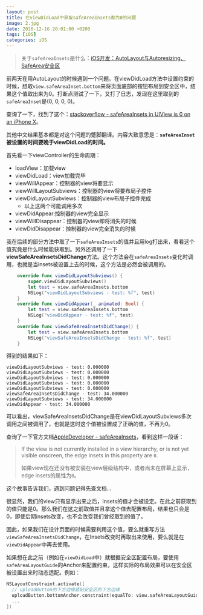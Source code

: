 ```yaml
---
layout: post
title: 在viewDidLoad中获取safeAreaInsets都为0的问题
image: 2.jpg
date: 2020-12-16 20:01:00 +0200
tags: [iOS]
categories: iOS
---
```

> 关于`safeAreaInsets`是什么：[iOS开发：AutoLayout与Autoresizing、SafeArea安全区](http://km.oa.com/articles/show/483729?ts=1608117022)

前两天在用AutoLayout的时候遇到一个问题。在viewDidLoad方法中设置约束的时候，想取`view.safeAreaInset.bottom`来将页面底部的按钮布局到安全区中，结果这个值取出来为0。打断点测试了一下，又打了日志，发现在这里取到的`safeAreaInset`是(0, 0, 0, 0)。

查询了一下，找到了这个：[stackoverflow - safeAreaInsets in UIView is 0 on an iPhone X](https://stackoverflow.com/questions/47032855/safeareainsets-in-uiview-is-0-on-an-iphone-x)。

其他中文结果基本都是对这个问题的蹩脚翻译。内容大致意思是：**`safeAreaInset`被设置的时间要晚于viewDidLoad的时间。**

首先看一下viewController的生命周期：

- loadView：加载view
- viewDidLoad：view加载完毕
- viewWillAppear：控制器的view将要显示
- viewWillLayoutSubviews：控制器的view将要布局子控件
- viewDidLayoutSubviews：控制器的view布局子控件完成
  - 以上这两个可能调用多次
- viewDidAppear:控制器的view完全显示
- viewWillDisappear：控制器的view即将消失的时候
- viewDidDisappear：控制器的view完全消失的时候

我在后续的部分方法中取了一下`safeAreaInsets`的值并且用log打出来，看看这个值究竟是什么时候能获取到。另外还调用了一下**viewSafeAreaInsetsDidChange**方法。这个方法会在`safeAreaInsets`变化时调用，也就是当insets被设置上去的时候，这个方法是必然会被调用的。

```swift
    override func viewDidLayoutSubviews() {
        super.viewDidLayoutSubviews()
        let test = view.safeAreaInsets.bottom
        NSLog("viewDidLayoutSubviews - test: %f", test)
    }
    override func viewDidAppear(_ animated: Bool) {
        let test = view.safeAreaInsets.bottom
        NSLog("viewDidAppear - test: %f", test)
    }
    override func viewSafeAreaInsetsDidChange() {
        let test = view.safeAreaInsets.bottom
        NSLog("viewSafeAreaInsetsDidChange - test: %f", test)
    }
```

得到的结果如下：

```
viewDidLayoutSubviews - test: 0.000000
viewDidLayoutSubviews - test: 0.000000
viewDidLayoutSubviews - test: 0.000000
viewDidLayoutSubviews - test: 0.000000
viewDidLayoutSubviews - test: 0.000000
viewSafeAreaInsetsDidChange - test: 34.000000
viewDidLayoutSubviews - test: 34.000000
viewDidAppear - test: 34.000000
```

可以看出，viewSafeAreaInsetsDidChange是在viewDidLayoutSubviews多次调用之间被调用了，也就是这时这个值被设置成了正确的值，不再为0。

查询了一下官方文档[AppleDeveloper - safeAreaInsets](https://developer.apple.com/documentation/uikit/uiview/2891103-safeareainsets)，看到这样一段话：

> If the view is not currently installed in a view hierarchy, or is not yet visible onscreen, the edge insets in this property are `0`.
>
> 如果view现在还没有被安装在view层级结构中，或者尚未在屏幕上显示，edge insets的属性为`0`。

这个故事告诉我们，遇到问题记得先查文档...

很显然，我们的view只有显示出来之后，insets的值才会被设定。在此之前获取到的值只能是0。那么我们在这之前取值并且拿这个值去配置布局，结果也只会是0，即使后期insets改变，也不会改变我们曾经取到的值了。

因此，如果我们在设计页面的时候需要利用这个值，要么就重写方法`viewSafeAreaInsetsDidChange`，在Insets改变时再取出来使用，要么就是在`viewDidAppear`中再去使用。

如果想在此之前（例如在`viewDidLoad`中）就根据安全区配置布局，要使用`safeAreaLayoutGuide`的Anchor来配置约束，这样实际的布局效果可以在安全区被设置出来时动态适配。例如：

```swift
NSLayoutConstraint.activate([
  // uploadButton的下方边缘紧贴安全区的下方边缘
  uploadButton.bottomAnchor.constraint(equalTo: view.safeAreaLayoutGuide.bottomAnchor),
  ...
]) 
```
